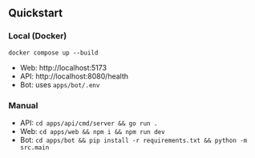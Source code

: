 ## Quickstart

### Local (Docker)
```
docker compose up --build
```
- Web: http://localhost:5173
- API: http://localhost:8080/health
- Bot: uses `apps/bot/.env`

### Manual
- API: `cd apps/api/cmd/server && go run .`
- Web: `cd apps/web && npm i && npm run dev`
- Bot: `cd apps/bot && pip install -r requirements.txt && python -m src.main`
